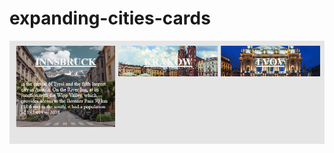 # expanding-cities-cards

![alt text](https://github.com/martin-k15/expanding-cities-cards/blob/main/img/preview.png)
